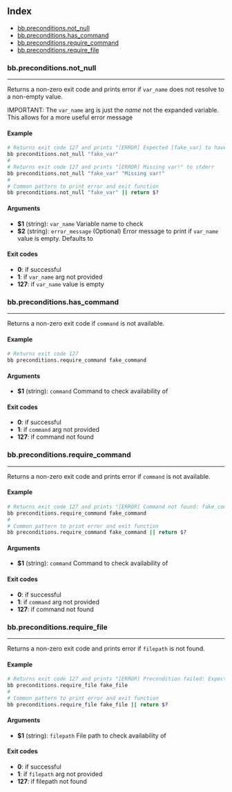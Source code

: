 ## Index

* [bb.preconditions.not_null](#bbpreconditionsnotnull)
* [bb.preconditions.has_command](#bbpreconditionshascommand)
* [bb.preconditions.require_command](#bbpreconditionsrequirecommand)
* [bb.preconditions.require_file](#bbpreconditionsrequirefile)

### bb.preconditions.not_null

---
Returns a non-zero exit code and prints error if `var_name` does not resolve to a non-empty value.

IMPORTANT: The `var_name` arg is just the *name* not the expanded variable.  This allows for a more useful
error message

#### Example

```bash
# Returns exit code 127 and prints "[ERROR] Expected [fake_var] to have value, but was empty." to stderr
bb preconditions.not_null "fake_var"
#
# Returns exit code 127 and prints "[ERROR] Missing var!" to stderr
bb preconditions.not_null "fake_var" "Missing var!"
#
# Common pattern to print error and exit function
bb preconditions.not_null "fake_var" || return $?
```

#### Arguments

* **$1** (string): `var_name` Variable name to check
* **$2** (string): `error_message` (Optional) Error message to print if `var_name` value is empty. Defaults to

#### Exit codes

* **0**: if successful
* **1**: if `var_name` arg not provided
* **127**: if `var_name` value is empty

### bb.preconditions.has_command

---
Returns a non-zero exit code if `command` is not available.

#### Example

```bash
# Returns exit code 127
bb preconditions.require_command fake_command
```

#### Arguments

* **$1** (string): `command` Command to check availability of

#### Exit codes

* **0**: if successful
* **1**: if `command` arg not provided
* **127**: if command not found

### bb.preconditions.require_command

---
Returns a non-zero exit code and prints error if `command` is not available.

#### Example

```bash
# Returns exit code 127 and prints "[ERROR] Command not found: fake_command" to stderr
bb preconditions.require_command fake_command
#
# Common pattern to print error and exit function
bb preconditions.require_command fake_command || return $?
```

#### Arguments

* **$1** (string): `command` Command to check availability of

#### Exit codes

* **0**: if successful
* **1**: if `command` arg not provided
* **127**: if command not found

### bb.preconditions.require_file

---
Returns a non-zero exit code and prints error if `filepath` is not found.

#### Example

```bash
# Returns exit code 127 and prints "[ERROR] Precondition failed: Expected file at fake_file but is missing." to stderr
bb preconditions.require_file fake_file
#
# Common pattern to print error and exit function
bb preconditions.require_file fake_file || return $?
```

#### Arguments

* **$1** (string): `filepath` File path to check availability of

#### Exit codes

* **0**: if successful
* **1**: if `filepath` arg not provided
* **127**: if filepath not found

